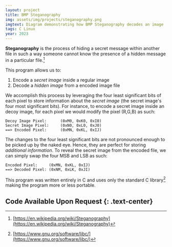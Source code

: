 ```yaml
---
layout: project
title: BMP Steganography
img: assets/img/projects/steganography.png
imgtext: Diagram demonstrating how BMP Steganography decodes an image
tags: C Linux
year: 2023
---
```

**Steganography** is the process of hiding a secret message within another file in such a way someone cannot know the presence of a hidden message in a particular file.[^1]

This program allows us to:
1. Encode a *secret image* inside a regular image
2. Decode a *hidden image* from a encoded image file

We accomplish this process by leveraging the four least significant bits of each pixel to store information about the *secret image* (the secret image's four most significant bits). For instance, to encode a secret image inside an decoy image, for each pixel we would modify the pixel (R,G,B) as such:
```
Decoy Image Pixel:      (0xM0, 0xK0, 0xI0)
Secret Image Pixel:     (0xN0, 0xL0, 0xJ0)
==> Encoded Pixel:      (0xMN, 0xKL, 0xIJ)
```
The changes to the four least significant bits are not pronounced enough to be picked up by the naked eye. Hence, they are perfect for storing *additional information*. To reveal the secret image from the encoded file, we can simply swap the four MSB and LSB as such:
```
Encoded Pixel:     (0xMN, 0xKL, 0xIJ)
==> Decoded Pixel: (0xNM, 0xLK, 0xJI)
```

This program was written entirely in C and uses only the standard C library[^2] making the program more or less portable.<span class="endmark"></span>


**Code Available Upon Request**
{: .text-center}
---
[^1]: [https://en.wikipedia.org/wiki/Steganography](https://en.wikipedia.org/wiki/Steganography)
[^2]: [https://www.gnu.org/software/libc/](https://www.gnu.org/software/libc/)